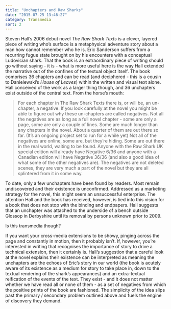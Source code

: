 ```yaml
---
title: "Unchapters and Raw Sharks"
date: "2015-07-25 13:46:27"
category: Transmedia
sort: 2
---
```


Steven Hall’s 2006 debut novel *The Raw Shark Texts* is a clever,
layered piece of writing who’s surface is a metaphysical adventure story
about a man how cannot remember who he is. Eric Sanderson suffers from a
recurring fugue state brought on by his encounters with a conceptual
Ludovician shark. That the book is an extraordinary piece of writing
should go without saying - it is - what is more useful here is the way
Hall extended the narrative out of the confines of the textual object
itself. The book comprises 36 chapters and can be read (and deciphered -
this is a cousin to Danielewski’s *House of Leaves*) within the written
and visual text alone. Hall conceived of the work as a larger thing
though, and 36 unchapters exist outside of the central text. From the
horse’s mouth:

> For each chapter in The Raw Shark Texts there is, or will be, an
un-chapter, a negative. If you look carefully at the novel you might be
able to figure out why these un-chapters are called negatives. Not all
the negatives are as long as a full novel chapter - some are only a
page, some are only a couple of lines. Some are much longer than any
chapters in the novel. About a quarter of them are out there so far.
(It’s an ongoing project set to run for a while yet) Not all of the
negatives are online, some are, but they’re hiding. Some are out there
in the real world, waiting to be found. Anyone with the Raw Shark UK
special edition will already have Negative 6/36 and anyone with a
Canadian edition will have Negative 36/36 (and also a good idea of what
some of the other negatives are). The negatives are not deleted scenes,
they are very much a part of the novel but they are all splintered from
it in some way.

To date, only a few unchapters have been found by readers. Most remain
undiscovered and their existence is unconfirmed. Addressed as a
marketing strategy for the novel, this might seem an unsuccessful
enterprise. The attention Hall and the book has received, however, is
tied into this vision for a book that does not stop with the binding and
endpapers. Hall suggests that an unchapter was attached to the underside
of a bench outside Glossop in Derbyshire until its removal by persons
unknown prior to 2009.

Is this transmedia though?

If you want your cross-media extensions to be showy, pinging across the
page and constantly in motion, then it probably isn’t. If, however,
you’re interested in writing that recognises the importance of story to
drive a technical extension, then it certainly is. Hall’s suggestion
that a careful look at the novel explains their existence can be
interpreted as meaning the unchapters are the echoes of Eric’s story in
our world (the book is acutely aware of its existence as a medium for
story to take place in, down to the textual rendering of the shark’s
appearances) and an extra-textual reification of the events of the text.
They exist - and it does not matter whether we have read all or none of
them - as a set of negatives from which the positive prints of the book
are fashioned. The simplicity of the idea slips past the primary /
secondary problem outlined above and fuels the engine of discovery they
demand.

<!-- ![the ludovician shark](http://gdpsu.typepad.com/.a/6a00e55001740b88340111685574be970c-500wi) -->
